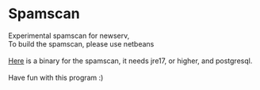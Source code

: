 # Spamscan
 Experimental spamscan for newserv,<br>
 To build the spamscan, please use netbeans<br>
<br>
[Here](https://github.com/user-attachments/files/16840859/Spamscan.zip) is a binary for the spamscan, it needs jre17, or higher, and postgresql.<br>
<br>
 Have fun with this program :)
